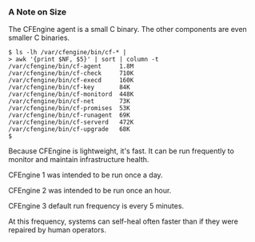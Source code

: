 ### A Note on Size

The CFEngine agent is a small C binary. The other components are even smaller C binaries.

```console
$ ls -lh /var/cfengine/bin/cf-* |
> awk '{print $NF, $5}' | sort | column -t
/var/cfengine/bin/cf-agent     1.8M
/var/cfengine/bin/cf-check     710K
/var/cfengine/bin/cf-execd     160K
/var/cfengine/bin/cf-key       84K
/var/cfengine/bin/cf-monitord  448K
/var/cfengine/bin/cf-net       73K
/var/cfengine/bin/cf-promises  53K
/var/cfengine/bin/cf-runagent  69K
/var/cfengine/bin/cf-serverd   472K
/var/cfengine/bin/cf-upgrade   68K
$
```

Because CFEngine is lightweight, it's fast. It can be run frequently to monitor and maintain infrastructure health.

CFEngine 1 was intended to be run once a day.

CFEngine 2 was intended to be run once an hour.

CFEngine 3 default run frequency is every 5 minutes.

At this frequency, systems can self-heal often faster than if they were repaired by human operators.
